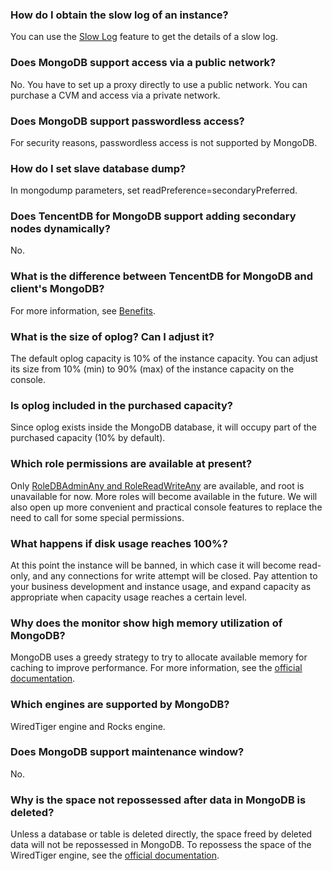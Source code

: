 
### How do I obtain the slow log of an instance?
You can use the [Slow Log](https://cloud.tencent.com/document/product/240/30923) feature to get the details of a slow log.

### Does MongoDB support access via a public network?
No. You have to set up a proxy directly to use a public network. You can purchase a CVM and access via a private network.

### Does MongoDB support passwordless access?
For security reasons, passwordless access is not supported by MongoDB.

### How do I set slave database dump?
In mongodump parameters, set readPreference=secondaryPreferred.

### Does TencentDB for MongoDB support adding secondary nodes dynamically?
No.

### What is the difference between TencentDB for MongoDB and client's MongoDB?
For more information, see [Benefits](https://cloud.tencent.com/document/product/240/3545).

### What is the size of oplog? Can I adjust it?
The default oplog capacity is 10% of the instance capacity. You can adjust its size from 10% (min) to 90% (max) of the instance capacity on the console.

### Is oplog included in the purchased capacity?
Since oplog exists inside the MongoDB database, it will occupy part of the purchased capacity (10% by default).

### Which role permissions are available at present?
Only [RoleDBAdminAny and RoleReadWriteAny](https://docs.mongodb.org/v3.0/reference/built-in-roles/) are available, and root is unavailable for now. More roles will become available in the future. We will also open up more convenient and practical console features to replace the need to call for some special permissions.

### What happens if disk usage reaches 100%?
At this point the instance will be banned, in which case it will become read-only, and any connections for write attempt will be closed. Pay attention to your business development and instance usage, and expand capacity as appropriate when capacity usage reaches a certain level.

### Why does the monitor show high memory utilization of MongoDB?
MongoDB uses a greedy strategy to try to allocate available memory for caching to improve performance. For more information, see the [official documentation](https://docs.mongodb.com/manual/faq/storage/).

### Which engines are supported by MongoDB?
WiredTiger engine and Rocks engine.

### Does MongoDB support maintenance window?
No.

### Why is the space not repossessed after data in MongoDB is deleted?
Unless a database or table is deleted directly, the space freed by deleted data will not be repossessed in MongoDB. To repossess the space of the WiredTiger engine, see the [official documentation](https://docs.mongodb.com/manual/faq/storage/).




 


